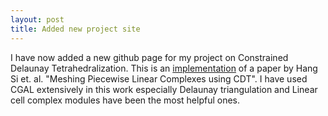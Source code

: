 ```yaml
---
layout: post
title: Added new project site
---
```


I have now added a new github page for my project on Constrained Delaunay Tetrahedralization. This is an [implementation](http://pranavkantgaur.github.io/CDTGenerator/) of a paper by Hang Si et. al. "Meshing Piecewise Linear Complexes using CDT". I have used CGAL extensively in this work especially Delaunay triangulation and Linear cell complex modules have been the most helpful ones. 
